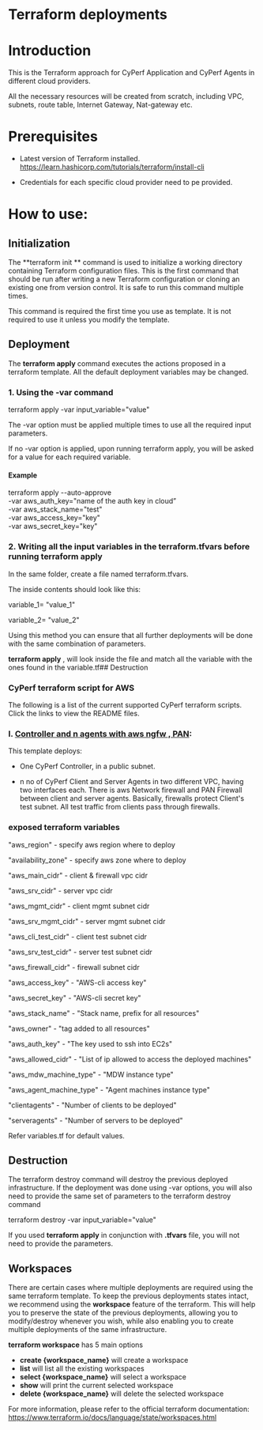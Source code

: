 # Terraform deployments

# Introduction

This is the Terraform approach for CyPerf Application and CyPerf Agents in different cloud providers.

All the necessary resources will be created from scratch, including VPC, subnets, route table, Internet Gateway, Nat-gateway etc.

# Prerequisites

- Latest version of Terraform installed. https://learn.hashicorp.com/tutorials/terraform/install-cli

- Credentials for each specific cloud provider need to pe provided.

# How to use:

## Initialization

The  **terraform init ** command is used to initialize a working directory containing Terraform configuration files. This is the first command that should be run after writing a new Terraform configuration or cloning an existing one from version control. It is safe to run this command multiple times.

This command is required the first time you use as template. It is not required to use it unless you modify the template.

## Deployment

The  **terraform apply**  command executes the actions proposed in a terraform template. All the default deployment variables may be changed.

### 1. Using the **-var** command

terraform apply -var input\_variable=&quot;value&quot;

The -var option must be applied multiple times to use all the required input parameters.

If no -var option is applied, upon running terraform apply, you will be asked for a value for each required variable.

#### Example

terraform apply --auto-approve\
-var aws_auth_key="name of the auth key in cloud”\
-var aws_stack_name="test" \
-var aws_access_key="key" \
-var aws_secret_key="key"


### 2. Writing all the input variables in the terraform.tfvars before running terraform apply

In the same folder, create a file named terraform.tfvars.

The inside contents should look like this:

variable_1= "value\_1"

variable_2= "value\_2"

Using this method you can ensure that all further deployments will be done with the same combination of parameters.

**terraform apply** , will look inside the file and match all the variable with the ones found in the variable.tf## Destruction

### CyPerf terraform script for AWS 

The following is a list of the current supported CyPerf terraform scripts. Click the links to view the README files.

### I. [Controller and n agents with aws ngfw , PAN](controller_and_n_agents_2_interfaces_new_vpc):
 
This template deploys:

- One CyPerf Controller, in a public subnet.

- n no of CyPerf Client and Server Agents in two different VPC, having two interfaces each. There is aws Network firewall and PAN Firewall between client and server agents. Basically, firewalls protect Client's test subnet. All test traffic from clients pass through firewalls.

### exposed terraform variables 

"aws_region" - specify aws region where to deploy

"availability_zone" - specify aws zone where to deploy
 
"aws_main_cidr" - client & firewall vpc cidr

"aws_srv_cidr" - server vpc cidr

"aws_mgmt_cidr" - client mgmt subnet cidr

"aws_srv_mgmt_cidr" - server mgmt subnet cidr

"aws_cli_test_cidr" - client test subnet cidr

"aws_srv_test_cidr" - server test subnet cidr

"aws_firewall_cidr" - firewall subnet cidr

"aws_access_key" - "AWS-cli access key"

"aws_secret_key" - "AWS-cli secret key"

"aws_stack_name" - "Stack name, prefix for all resources"

"aws_owner" - "tag added to all resources"

"aws_auth_key" - "The key used to ssh into EC2s"

"aws_allowed_cidr" - "List of ip allowed to access the deployed machines"

"aws_mdw_machine_type" - "MDW instance type"

"aws_agent_machine_type" - "Agent machines instance type"

"clientagents" - "Number of clients to be deployed"

"serveragents" - "Number of servers to be deployed"

Refer variables.tf for default values.

## Destruction

The terraform destroy command will destroy the previous deployed infrastructure.
If the deployment was done using -var options, you will also need to provide the same set of parameters to the terraform destroy command

terraform destroy -var input\_variable=&quot;value&quot;

If you used **terraform apply** in conjunction with **.tfvars** file, you will not need to provide the parameters.

## Workspaces

There are certain cases where multiple deployments are required using the same terraform template. To keep the previous deployments states intact, we recommend using the **workspace** feature of the terraform. This will help you to preserve the state of the previous deployments, allowing you to modify/destroy whenever you wish, while also enabling you to create multiple deployments of the same infrastructure.


**terraform workspace** has 5 main options

- **create {workspace_name}** will create a workspace
- **list** will list all the existing workspaces
- **select {workspace_name}** will select a workspace
- **show** will print the current selected workspace
- **delete {workspace_name}** will delete the selected workspace

For more information, please refer to the official terraform documentation:
https://www.terraform.io/docs/language/state/workspaces.html